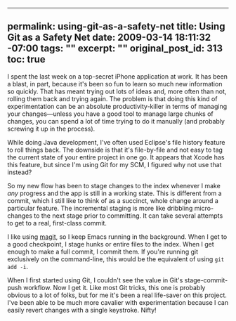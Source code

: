 ----- 
permalink: using-git-as-a-safety-net
title: Using Git as a Safety Net
date: 2009-03-14 18:11:32 -07:00
tags: ""
excerpt: ""
original_post_id: 313
toc: true
-----
I spent the last week on a top-secret iPhone application at work. It has been a blast, in part, because it's been so fun to learn so much new information so quickly. That has meant trying out lots of ideas and, more often than not, rolling them back and trying again. The problem is that doing this kind of experimentation can be an absolute productivity-killer in terms of managing your changes&mdash;unless you have a good tool to manage large chunks of changes, you can spend a lot of time trying to do it manually (and probably screwing it up in the process).

While doing Java development, I've often used Eclipse's file history feature to roll things back. The downside is that it's file-by-file and not easy to tag the current state of your entire project in one go. It appears that Xcode has this feature, but since I'm using Git for my SCM, I figured why not use that instead? 

So my new flow has been to stage changes to the index whenever I make _any_ progress and the app is still in a working state. This is different from a commit, which I still like to think of as a succinct, whole change around a particular feature. The incremental staging is more like dribbling micro-changes to the next stage prior to committing. It can take several attempts to get to a real, first-class commit.

I like using [magit](http://zagadka.vm.bytemark.co.uk/magit/), so I keep Emacs running in the background. When I get to a good checkpoint, I stage hunks or entire files to the index. When I get enough to make a full commit, I commit them. If you're running git exclusively on the command-line, this would be the equivalent of using `git add -i`.

When I first started using Git, I couldn't see the value in Git's stage-commit-push workflow. Now I get it. Like most Git tricks, this one is probably obvious to a lot of folks, but for me it's been a real life-saver on this project. I've been able to be much more cavalier with experimentation because I can easily revert changes with a single keystroke. Nifty!
